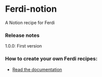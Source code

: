 # Ferdi-notion
A Notion recipe for Ferdi

### Release notes
1.0.0: First version

### How to create your own Ferdi recipes:
* [Read the documentation](https://github.com/getferdi/recipes/blob/master/docs/integration.md)
